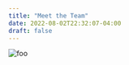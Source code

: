 ```yaml
---
title: "Meet the Team"
date: 2022-08-02T22:32:07-04:00
draft: false
---
```



![foo](/img/sheep_and_cows.jpeg?width=100px&height=200px) 
<!-- ![foo](/img/boat.jpeg?width=100px&height=200px) 
![foo](/img/rock_wall.jpeg?width=100px&height=200px) -->
